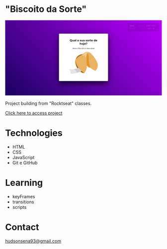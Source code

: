 # "Biscoito da Sorte"

![preview](./assets/biscoitodaSorte.png)

Project building from "Rocktseat" classes.

[Click here to access project](https://hudsonsena.github.io/DesafioProjeto06/)

# Technologies

- HTML
- CSS
- JavaScript
- Git e GitHub

# Learning

- keyFrames
- transitions
- scripts

# Contact

hudsonsena93@gmail.com